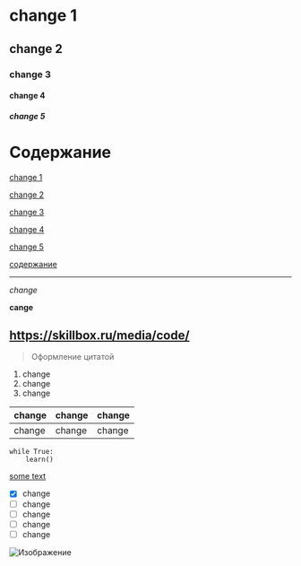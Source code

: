 
# change 1
## change 2
### change 3
#### change 4
##### change 5

# Содержание

[change 1](#change-1)

[change 2](#change-2)

[change 3](#change-3)

[change 4](#change-4)

[change 5](#change-5)

[содержание](#содержание)

---

_change_

__cange__

<https://skillbox.ru/media/code/>
---
> Оформление цитатой

1. change
2. change
3. change

|change|change|change|
|------|------|------|
|change|change|change|

 ```
 while True:
     learn()
 ```

[some text][link 1]

[link 1]: https://vk.com

- [x] change
- [ ] change
- [ ] change
- [ ] change
- [ ] change

![Изображение](https://w7.pngwing.com/pngs/1020/310/png-transparent-trollface-internet-troll-rage-comic-trolls-miscellaneous-template-white.png)
